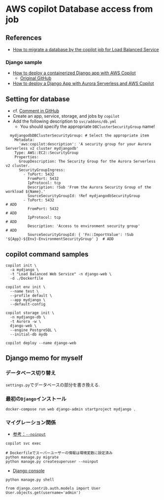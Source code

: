 # AWS copilot Database access from job

## References

- [How to migrate a database by the copilot job for Load Balanced Service](https://github.com/aws/copilot-cli/issues/4579)

### Django sample

- [How to deploy a containerized Django app with AWS Copilot](https://www.endpointdev.com/blog/2022/06/how-to-deploy-containerized-django-app-with-aws-copilot/)
  - [Original GitHub](https://github.com/aburayyanjeffry/django-copilot.git)
- [How to deploy a Django App with Aurora Serverless and AWS Copilot](https://www.endpointdev.com/blog/2022/06/how-to-deploy-django-app-with-aurora-serverless-and-copilot/)

## Setting for database

- cf. [Comment in GitHub](https://github.com/aws/copilot-cli/issues/4579#issuecomment-1459149195)
- Create an app, service, storage, and jobs by `copilot`
- Add the following description to `svc/addons/db.yml`
  - You should specify the appropriate `DBClusterSecurityGroup` name!

```
  mydjangodbDBClusterSecurityGroup: # Select the appropriate item
    Metadata:
      'aws:copilot:description': 'A security group for your Aurora Serverless v2 cluster mydjangodb'
    Type: AWS::EC2::SecurityGroup
    Properties:
      GroupDescription: The Security Group for the Aurora Serverless v2 cluster.
      SecurityGroupIngress:
        - ToPort: 5432
          FromPort: 5432
          IpProtocol: tcp
          Description: !Sub 'From the Aurora Security Group of the workload ${Name}.'
          SourceSecurityGroupId: !Ref mydjangodbSecurityGroup
        - ToPort: 5432                                                                                 # ADD
          FromPort: 5432                                                                               # ADD
          IpProtocol: tcp                                                                              # ADD
          Description: 'Access to environment security group'                                          # ADD
          SourceSecurityGroupId: { 'Fn::ImportValue': !Sub '${App}-${Env}-EnvironmentSecurityGroup' }  # ADD
```

## copilot command samples

```
copilot init \
  -a mydjango \
  -t "Load Balanced Web Service" -n django-web \
  -d ./Dockerfile
```

```
copilot env init \
  --name test \
  --profile default \
  --app mydjango \
  --default-config
```

```
copilot storage init \
  -n mydjango-db \
  -t Aurora -w \
  django-web \
  --engine PostgreSQL \
  --initial-db mydb
```

```
copilot deploy --name django-web
```

## Django memo for myself

### データベース切り替え

`settings.py`でデータベースの部分を書き換える.

### 最初の`Django`インストール

```
docker-compose run web django-admin startproject mydjango .
```

### マイグレーション関係


- [参考：`--noinput`](https://kamatimaru.hatenablog.com/entry/2021/02/28/030646)

```
copilot svc exec

# Dockerfileでスーパーユーザーの情報は環境変数に設定済み
python manage.py migrate
python manage.py createsuperuser --noinput
```

- [Django console](https://hodalog.com/how-to-use-django-shell/)

```
python manage.py shell

from django.contrib.auth.models import User
User.objects.get(username='admin')
```
